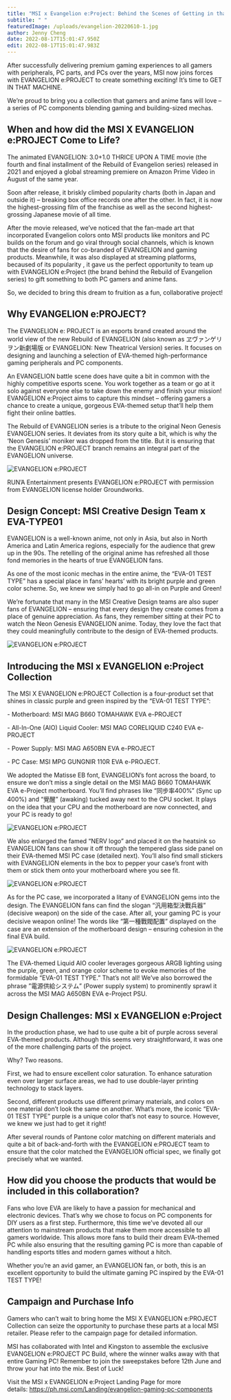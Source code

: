 ```yaml
---
title: "MSI x Evangelion e:Project: Behind the Scenes of Getting in that Machine"
subtitle: " "
featuredImage: /uploads/evangelion-20220610-1.jpg
author: Jenny Cheng
date: 2022-08-17T15:01:47.950Z
edit: 2022-08-17T15:01:47.983Z
---
```

<!--StartFragment-->

After successfully delivering premium gaming experiences to all gamers with peripherals, PC parts, and PCs over the years, MSI now joins forces with EVANGELION e:PROJECT to create something exciting! It’s time to GET IN THAT MACHINE.



We’re proud to bring you a collection that gamers and anime fans will love – a series of PC components blending gaming and building-sized mechas.



## When and how did the MSI X EVANGELION e:PROJECT Come to Life?

The animated EVANGELION: 3.0+1.0 THRICE UPON A TIME movie (the fourth and final installment of the Rebuild of Evangelion series) released in 2021 and enjoyed a global streaming premiere on Amazon Prime Video in August of the same year.



Soon after release, it briskly climbed popularity charts (both in Japan and outside it) – breaking box office records one after the other. In fact, it is now the highest-grossing film of the franchise as well as the second highest-grossing Japanese movie of all time.



After the movie released, we’ve noticed that the fan-made art that incorporated Evangelion colors onto MSI products like monitors and PC builds on the forum and go viral through social channels, which is known that the desire of fans for co-branded of EVANGELION and gaming products. Meanwhile, it was also displayed at streaming platforms, becaused of its popularity , it gave us the perfect opportunity to team up with EVANGELION e:Project (the brand behind the Rebuild of Evangelion series) to gift something to both PC gamers and anime fans.

So, we decided to bring this dream to fruition as a fun, collaborative project!



## Why EVANGELION e:PROJECT?

The EVANGELION e: PROJECT is an esports brand created around the world view of the new Rebuild of EVANGELION (also known as ヱヴァンゲリヲン新劇場版 or EVANGELION: New Theatrical Version) series. It focuses on designing and launching a selection of EVA-themed high-performance gaming peripherals and PC components.



An EVANGELION battle scene does have quite a bit in common with the highly competitive esports scene. You work together as a team or go at it solo against everyone else to take down the enemy and finish your mission! EVANGELION e:Project aims to capture this mindset – offering gamers a chance to create a unique, gorgeous EVA-themed setup that’ll help them fight their online battles.



The Rebuild of EVANGELION series is a tribute to the original Neon Genesis EVANGELION series. It deviates from its story quite a bit, which is why the ‘Neon Genesis’ moniker was dropped from the title. But it is ensuring that the EVANGELION e:PROJECT branch remains an integral part of the EVANGELION universe.



![EVANGELION e:PROJECT](https://storage-asset.msi.com/global/picture/news/2022/mb/Evangelion-20220610-2.jpg)



RUN’A Entertainment presents EVANGELION e:PROJECT with permission from EVANGELION license holder Groundworks.



## Design Concept: MSI Creative Design Team x EVA-TYPE01

EVANGELION is a well-known anime, not only in Asia, but also in North America and Latin America regions, especially for the audience that grew up in the 90s. The retelling of the original anime has refreshed all those fond memories in the hearts of true EVANGELION fans.



As one of the most iconic mechas in the entire anime, the “EVA-01 TEST TYPE” has a special place in fans’ hearts’ with its bright purple and green color scheme. So, we knew we simply had to go all-in on Purple and Green!



We’re fortunate that many in the MSI Creative Design teams are also super fans of EVANGELION – ensuring that every design they create comes from a place of genuine appreciation. As fans, they remember sitting at their PC to watch the Neon Genesis EVANGELION anime. Today, they love the fact that they could meaningfully contribute to the design of EVA-themed products.



![EVANGELION e:PROJECT](https://storage-asset.msi.com/global/picture/news/2022/mb/Evangelion-20220610-3.jpg)



## Introducing the MSI x EVANGELION e:Project Collection

The MSI X EVANGELION e:PROJECT Collection is a four-product set that shines in classic purple and green inspired by the “EVA-01 TEST TYPE”:

\- Motherboard: MSI MAG B660 TOMAHAWK EVA e-PROJECT

\- All-In-One (AIO) Liquid Cooler: MSI MAG CORELIQUID C240 EVA e-PROJECT

\- Power Supply: MSI MAG A650BN EVA e-PROJECT

\- PC Case: MSI MPG GUNGNIR 110R EVA e-PROJECT.



We adopted the Matisse EB font, EVANGELION’s font across the board, to ensure we don’t miss a single detail on the MSI MAG B660 TOMAHAWK EVA e-Project motherboard. You’ll find phrases like “同步率400%” (Sync up 400%) and “覺醒” (awaking) tucked away next to the CPU socket. It plays on the idea that your CPU and the motherboard are now connected, and your PC is ready to go!



![EVANGELION e:PROJECT](https://storage-asset.msi.com/global/picture/news/2022/mb/Evangelion-20220610-4.jpg)



We also enlarged the famed “NERV logo” and placed it on the heatsink so EVANGELION fans can show it off through the tempered glass side panel on their EVA-themed MSI PC case (detailed next). You’ll also find small stickers with EVANGELION elements in the box to pepper your case’s front with them or stick them onto your motherboard where you see fit.



![EVANGELION e:PROJECT](https://storage-asset.msi.com/global/picture/news/2022/mb/Evangelion-20220610-5.jpg)



As for the PC case, we incorporated a litany of EVANGELION gems into the design. The EVANGELION fans can find the slogan “汎用箱型決戰兵器” (decisive weapon) on the side of the case. After all, your gaming PC is your decisive weapon online! The words like “第一種戰閥配置” displayed on the case are an extension of the motherboard design – ensuring cohesion in the final EVA build.



![EVANGELION e:PROJECT](https://storage-asset.msi.com/global/picture/news/2022/mb/Evangelion-20220610-6.jpg)



The EVA-themed Liquid AIO cooler leverages gorgeous ARGB lighting using the purple, green, and orange color scheme to evoke memories of the formidable “EVA-01 TEST TYPE.” That’s not all! We’ve also borrowed the phrase ”電源供給システム” (Power supply system) to prominently sprawl it across the MSI MAG A650BN EVA e-Project PSU.



## Design Challenges: MSI x EVANGELION e:Project

In the production phase, we had to use quite a bit of purple across several EVA-themed products. Although this seems very straightforward, it was one of the more challenging parts of the project.



Why? Two reasons.



First, we had to ensure excellent color saturation. To enhance saturation even over larger surface areas, we had to use double-layer printing technology to stack layers.



Second, different products use different primary materials, and colors on one material don’t look the same on another. What’s more, the iconic “EVA-01 TEST TYPE” purple is a unique color that’s not easy to source. However, we knew we just had to get it right!



After several rounds of Pantone color matching on different materials and quite a bit of back-and-forth with the EVANGELION e:PROJECT team to ensure that the color matched the EVANGELION official spec, we finally got precisely what we wanted.



## How did you choose the products that would be included in this collaboration?

Fans who love EVA are likely to have a passion for mechanical and electronic devices. That’s why we chose to focus on PC components for DIY users as a first step. Furthermore, this time we’ve devoted all our attention to mainstream products that make them more accessible to all gamers worldwide. This allows more fans to build their dream EVA-themed PC while also ensuring that the resulting gaming PC is more than capable of handling esports titles and modern games without a hitch.



Whether you’re an avid gamer, an EVANGELION fan, or both, this is an excellent opportunity to build the ultimate gaming PC inspired by the EVA-01 TEST TYPE!



## Campaign and Purchase Info

Gamers who can’t wait to bring home the MSI X EVANGELION e:PROJECT Collection can seize the opportunity to purchase these parts at a local MSI retailer. Please refer to the campaign page for detailed information.



MSI has collaborated with Intel and Kingston to assemble the exclusive EVANGELION e:PROJECT PC Build, where the winner walks away with that entire Gaming PC! Remember to join the sweepstakes before 12th June and throw your hat into the mix. Best of Luck!



Visit the MSI x EVANGELION e:Project Landing Page for more details: <https://ph.msi.com/Landing/evangelion-gaming-pc-components>

<!--EndFragment-->